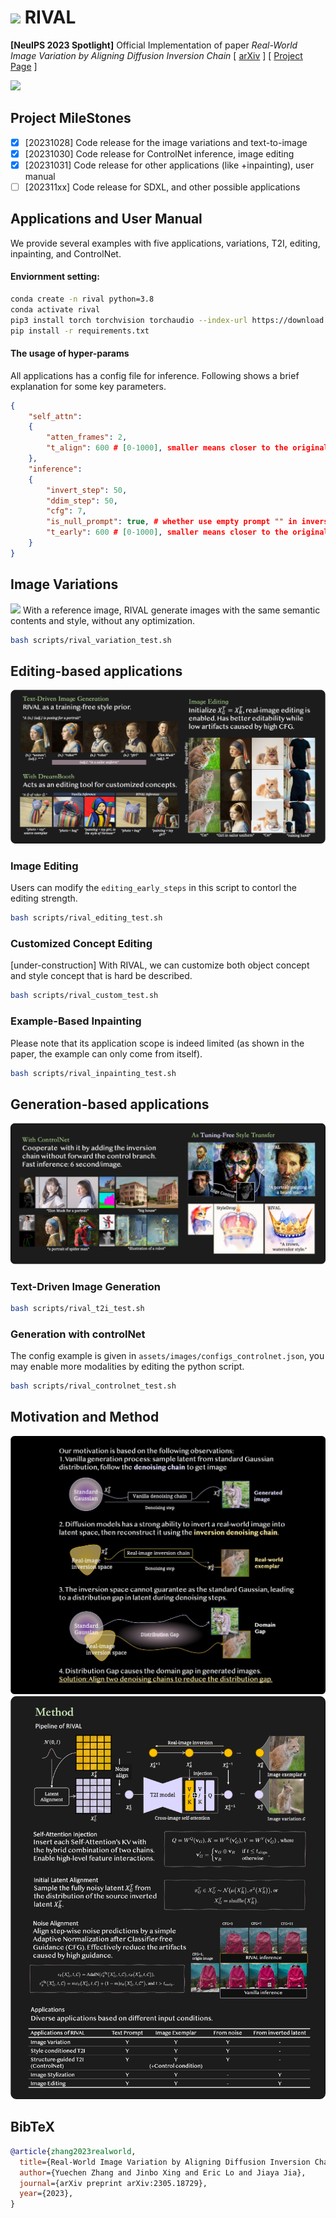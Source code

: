 # <img src="assets/favicon.png" width="4%"> RIVAL
**[NeuIPS 2023 Spotlight]** Official Implementation of paper *Real-World Image Variation by Aligning Diffusion Inversion Chain*
[ [arXiv](https://arxiv.org/abs/2305.18729) ] [ [Project Page](https://rival-diff.github.io/) ]

![](assets/free_generation.png)

## Project MileStones
- [x] [20231028] Code release for the image variations and text-to-image
- [x] [20231030] Code release for ControlNet inference, image editing
- [x] [20231031] Code release for other applications (like +inpainting), user manual
- [ ] [202311xx] Code release for SDXL, and other possible applications

## Applications and User Manual
We provide several examples with five applications, variations, T2I, editing, inpainting, and ControlNet.
#### Enviornment setting:
```bash
conda create -n rival python=3.8
conda activate rival
pip3 install torch torchvision torchaudio --index-url https://download.pytorch.org/whl/cu118
pip install -r requirements.txt
```
#### The usage of hyper-params
All applications has a config file for inference. Following shows a brief explanation for some key parameters.
```json
{
    "self_attn":
    {
        "atten_frames": 2,
        "t_align": 600 # [0-1000], smaller means closer to the original image (semantically).
    },
    "inference":
    {
        "invert_step": 50,
        "ddim_step": 50,
        "cfg": 7,
        "is_null_prompt": true, # whether use empty prompt "" in inversion.
        "t_early": 600 # [0-1000], smaller means closer to the original image (low-level color distribution).
    }
}
```

## Image Variations
![](assets/variation.png)
With a reference image, RIVAL generate images with the same semantic contents and style, without any optimization.
```bash
bash scripts/rival_variation_test.sh
```

## Editing-based applications
![](assets/editing.png)
### Image Editing
Users can modify the `editing_early_steps` in this script to contorl the editing strength.
```bash
bash scripts/rival_editing_test.sh
```

### Customized Concept Editing
[under-construction] With RIVAL, we can customize both object concept and style concept that is hard be described.
```bash
bash scripts/rival_custom_test.sh
```

### Example-Based Inpainting
Please note that its application scope is indeed limited (as shown in the paper, the example can only come from itself).
```bash
bash scripts/rival_inpainting_test.sh
```

## Generation-based applications
![](assets/transfer.png)
### Text-Driven Image Generation
```bash
bash scripts/rival_t2i_test.sh
```

### Generation with controlNet
The config example is given in `assets/images/configs_controlnet.json`, you may enable more modalities by editing the python script.
```bash
bash scripts/rival_controlnet_test.sh
```

## Motivation and Method
![](assets/method.png)
![](assets/method_2.png)

## BibTeX
```bibtex
@article{zhang2023realworld,
  title={Real-World Image Variation by Aligning Diffusion Inversion Chain}, 
  author={Yuechen Zhang and Jinbo Xing and Eric Lo and Jiaya Jia},
  journal={arXiv preprint arXiv:2305.18729},
  year={2023},
}
```
